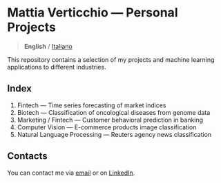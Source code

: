 # Mattia Verticchio — Personal Projects

> **English** / [Italiano](https://github.com/MattiaVerticchio/PersonalProjects/blob/master/README.md)

This repository contains a selection of my projects and machine learning applications to different industries.

## Index
1. Fintech — Time series forecasting of market indices
1. Biotech — Classification of oncological diseases from genome data
1. Marketing / Fintech — Customer behavioral prediction in banking
1. Computer Vision — E-commerce products image classification
1. Natural Language Processing — Reuters agency news classification

## Contacts
You can contact me via [email](email@email.com) or on [LinkedIn](linkedin.com).
